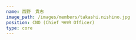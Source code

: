 ```yaml
---
name: 西野　貴志
image_path: /images/members/takashi.nishino.jpg
position: CNO (Chief नमस्ते Officer)
type: core
---
```


